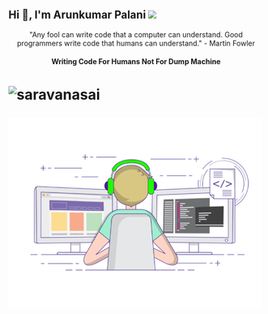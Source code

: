 
        
<h2> Hi 👋, I'm Arunkumar Palani <img src="https://github.com/souvikguria98/souvikguria98/blob/master/Hi.gif" width="25"></h2>
<p align="center">"Any fool can write code that a computer can understand. Good programmers write code that humans can understand."
- Martin Fowler</p>
<h4 align="center">Writing Code For Humans Not For Dump Machine</h4>
<h1 align="center"> 
<p align="left"> <img src="https://komarev.com/ghpvc/?username=saravanasai&label=Profile%20views&color=0e75b6&style=flat" alt="saravanasai" /> </p>
</h1>

<img align="center" alt="GIF" src="https://raw.githubusercontent.com/devSouvik/devSouvik/master/gif3.gif" width="500"/>
<br>
<br>
<!-- <h3> 👨🏻‍💻 About Me </h3> -->

<!-- - 🔭 &nbsp; I’m currently learning Node js Development
- 🤔 &nbsp; Exploring new technologies and developing software solutions and quick hacks.
- 🎓 &nbsp; Studying Master of computer applications and Mathematics.
- 💼 &nbsp; Full Stack PHP Developer & Vue.Js Developer.
- 🌱 &nbsp; Enthusiast in open source contribution .
 
<br>
<br>

## Tech & Tools Preference 💻

#### Backend
<img src="https://img.shields.io/badge/-NodeJs-3C873A?style=flat&logo=Node.js&logoColor=white"> <img src="https://img.shields.io/badge/Express.js-404D59?style=flat&logo=express.js&logoColor=FFFFFF"> <img src="http://img.shields.io/badge/-Php-F89820?style=flat&logo=php&logoColor=white"> <img src="https://img.shields.io/badge/Laravel-FF2D20?style=flat&logo=laravel&logoColor=white">
<br>

#### JS Framework/Library
<img src="https://img.shields.io/badge/jQuery-0769AD?style=flat&logo=jquery&logoColor=white"> <img src="https://img.shields.io/badge/React-20232A?style=flat&logo=react&logoColor=61DAFB"> <img src="https://img.shields.io/badge/Vue.js-35495E?style=for-the-badge&logo=vuedotjs&logoColor=4FC08D"> 
<br>

#### Version Control 
<img src="https://img.shields.io/badge/Git-F1502F?style=flat&logo=git&logoColor=FFFFFF"> <img src="https://img.shields.io/badge/Github-000000?style=flat&logo=github&logoColor=FFFFFF">
<br>
-->
